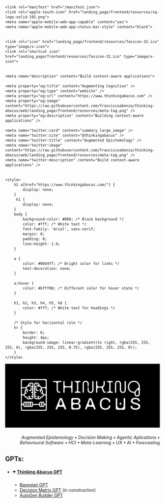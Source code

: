 <head>
    <title>Thinking Abacus</title>
    
    <link rel="manifest" href="/manifest.json">
    <link rel="apple-touch-icon" href="landing_page/frontend/resources/sq-logo-solid-192.png">
    <meta name="apple-mobile-web-app-capable" content="yes">
    <meta name="apple-mobile-web-app-status-bar-style" content="black">
    
    
    <link rel="icon" href="landing_page/frontend/resources/favicon-32.ico" type="image/x-icon">
    <link rel="shortcut icon" href="landing_page/frontend/resources/favicon-32.ico" type="image/x-icon">
    
    
    <meta name="description" content="Build context-aware applications">
    
    <meta property="og:title" content="Augmenting Cognition" />
    <meta property="og:type" content="website" />
    <meta property="og:url" content="https://www.thinkingabacus.com" />
    <meta property="og:image" content="https://raw.githubusercontent.com/franciscoabenza/thinking-abacus/web/landing_page/frontend/resources/meta-tag.png" />
    <meta property="og:description" content="Building context-aware applications" />
    
    <meta name="twitter:card" content="summary_large_image" />
    <meta name="twitter:site" content="@thinkingabacus" />
    <meta name="twitter:title" content="Augmented Epistemology" />
    <meta name="twitter:image" content="https://raw.githubusercontent.com/franciscoabenza/thinking-abacus/web/landing_page/frontend/resources/meta-tag.png" />
    <meta name="twitter:description" content="Build context-aware applications" />
    
    
    <style>
        h1 a[href="https://www.thinkingabacus.com/"] {
            display: none;
        }
         h1 {
            display: none;
        }
        body {
            background-color: #000; /* Black background */
            color: #fff; /* White text */
            font-family: 'Arial', sans-serif;
            margin: 0;
            padding: 0;
            line-height: 1.6;
        }
    
        a {
            color: #00d4ff; /* Bright color for links */
            text-decoration: none;
        }
    
        a:hover {
            color: #bfff00; /* Different color for hover state */
        }
    
        h1, h2, h3, h4, h5, h6 {
            color: #fff; /* White text for headings */
        }
    
        /* Style for horizontal rule */
        hr {
            border: 0;
            height: 4px;
            background-image: linear-gradient(to right, rgba(255, 255, 255, 0), rgba(255, 255, 255, 0.75), rgba(255, 255, 255, 0));
        }
    </style>

</head>

![](https://raw.githubusercontent.com/franciscoabenza/thinking-abacus/web/landing_page/frontend/resources/logo-dark.png)

<h6 align="right"> Augmented Epistemology • Decision Making • Agentic Aplications • Behavioural Software • HCI • Meta-Learning • UX • AI • Forecasting </h6>



## GPTs:
- #### ☂️ [Thinking Abacus GPT](https://chat.openai.com/g/g-AW3RlBY4I-thinking-abacus)
  - [Bayesian GPT](https://chat.openai.com/g/g-38nzhDE9y-bayesian-gpt)
  - [Decision Matrix GPT](https://chat.openai.com/g/g-38nzhDE9y-bayesian-gpt) (in construction)
  - [AutoGen Builder GPT](https://chat.openai.com/g/g-EwugVj4zq-autogen-builder)



<!-- Cal floating-popup embed code begins -->
<script type="text/javascript">
  (function (C, A, L) { let p = function (a, ar) { a.q.push(ar); }; let d = C.document; C.Cal = C.Cal || function () { let cal = C.Cal; let ar = arguments; if (!cal.loaded) { cal.ns = {}; cal.q = cal.q || []; d.head.appendChild(d.createElement("script")).src = A; cal.loaded = true; } if (ar[0] === L) { const api = function () { p(api, arguments); }; const namespace = ar[1]; api.q = api.q || []; typeof namespace === "string" ? (cal.ns[namespace] = api) && p(api, ar) : p(cal, ar); return; } p(cal, ar); }; })(window, "https://app.cal.com/embed/embed.js", "init");
Cal("init", "embedded-web", {origin:"https://cal.com"});

  Cal.ns["embedded-web"]("floatingButton", {"calLink":"thinkingabacus/embedded-web","config":{"layout":"column_view"},"buttonText":"Book Consultancy","buttonColor":"#bfff00","buttonTextColor":"#000000","buttonPosition":"bottom-right"});
  Cal.ns["embedded-web"]("ui", {"theme":"dark","styles":{"branding":{"brandColor":"#bfff00"}},"hideEventTypeDetails":false,"layout":"column_view"});
</script>
<!-- Cal floating-popup embed code ends -->


<!-- Google tag (gtag.js) -->
<script async src="https://www.googletagmanager.com/gtag/js?id=G-2HLXCK9G2D"></script>
<script>
  window.dataLayer = window.dataLayer || [];
  function gtag(){dataLayer.push(arguments);}
  gtag('js', new Date());

  gtag('config', 'G-2HLXCK9G2D');
</script>
<!-- Google tag ENDS (gtag.js) -->
